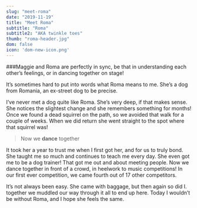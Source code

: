 ```yaml
---
slug: "meet-roma"
date: "2019-11-19"
title: "Meet Roma"
subtitle: "Roma"
subtitle2: "AKA twinkle toes"
thumb: "roma-header.jpg"
dom: false
icon: 'dom-new-icon.png'
---
```


###Maggie and Roma are perfectly in sync, be that in understanding each other’s feelings, or in dancing together on stage!  

It’s sometimes hard to put into words what Roma means to me. She’s a dog from Romania, an ex-street dog to be precise. 

I’ve never met a dog quite like Roma. She’s very deep, if that makes sense. She notices the slightest change and she remembers something for months! Once we found a dead squirrel on the path, so we avoided that walk for a couple of weeks. When we did return she went straight to the spot where that squirrel was! 

> Now we **dance** together

It took her a year to trust me when I first got her, and for us to truly bond. She taught me so much and continues to teach me every day. She even got me to be a dog trainer! That got me out and about meeting people. Now we dance together in front of a crowd, in heelwork to music competitions! In our first ever competition, we came fourth out of 17 other competitors.  

It’s not always been easy. She came with baggage, but then again so did I. together we muddled our way through it all to end up here. Today I wouldn’t be without Roma, and I hope she feels the same. 
